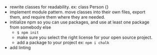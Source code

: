 - rewrite classes for readability. ex: class Person {}
- implement module pattern. move classes into their own files, export them, and require them where they are needed.
- initialize npm so you can use packages, and use at least one package from somebody else
    - `$ npm init`
    - make sure you select the right license for your open source project.
    - add a package to your project ex:  `npm i chalk`
- add linting

